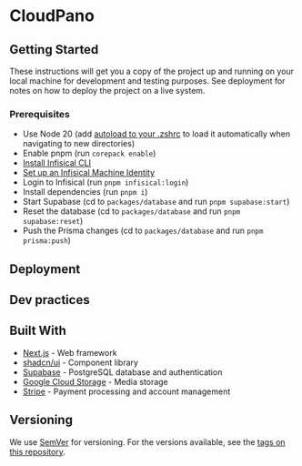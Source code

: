# CloudPano

## Getting Started
These instructions will get you a copy of the project up and running on your local machine for development and testing purposes. See deployment for notes on how to deploy the project on a live system.

### Prerequisites
- Use Node 20 (add [autoload to your .zshrc](https://stackoverflow.com/a/39519460) to load it automatically when navigating to new directories)
- Enable pnpm (run `corepack enable`)
- [Install Infisical CLI](https://infisical.com/docs/cli/overview)
- [Set up an Infisical Machine Identity](https://app.infisical.com/org/2635b221-88e8-4684-90de-15d7849b2b8d/members?selectedTab=identities)
- Login to Infisical (run `pnpm infisical:login`)
- Install dependencies (run `pnpm i`)
- Start Supabase (cd to `packages/database` and run `pnpm supabase:start`)
- Reset the database (cd to `packages/database` and run `pnpm supabase:reset`)
- Push the Prisma changes (cd to `packages/database` and run `pnpm prisma:push`)

## Deployment

## Dev practices

## Built With
- [Next.js](https://nextjs.org/) - Web framework
- [shadcn/ui](https://ui.shadcn.com/) - Component library
- [Supabase](https://supabase.com/docs/reference/javascript/introduction) - PostgreSQL database and authentication
- [Google Cloud Storage](https://cloud.google.com/storage/docs) - Media storage
- [Stripe](https://docs.stripe.com/api) - Payment processing and account management

## Versioning
We use [SemVer](http://semver.org/) for versioning. For the versions available, see the [tags on this repository](https://github.com/cloudpano/app.pictastic/tags).
